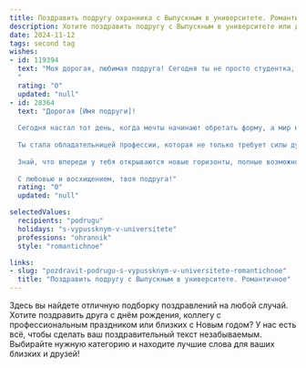 ```yaml
---
title: Поздравить подругу охранника с Выпускным в университете. Романтичное
description: Хотите поздравить подругу с Выпускным в университете или другим праздником? Наш ИИ создаст незабываемое поздравление, а вы обязательно выделитесь среди других.  
date: 2024-11-12
tags: second tag
wishes:
- id: 119394
  text: "Моя дорогая, любимая подруга! Сегодня ты не просто студентка, а  храбрая, сильная и прекрасная выпускница университета!  Этот день – начало твоей новой,  увлекательной  жизни, где ты,  как верный и надежный охранник, будешь оберегать  свое счастье и  все самые ценные моменты. Пусть твой путь будет полон ярких событий,  интересных  встреч и  бесконечной любви.  Я безумно горжусь тобой и  желаю тебе всего самого лучшего!  С днем твоего триумфа!
  "
  rating: "0"
  updated: "null"
- id: 28364
  text: "Дорогая [Имя подруги]!
  
  Сегодня настал тот день, когда мечты начинают обретать форму, а мир наполняется новыми красками! Поздравляю тебя с выпускным! Этот момент – итог твоих усилий, упорства и веры в себя.
  
  Ты стала обладательницей профессии, которая не только требует силы духа, но и благородства. Охранник – это не просто работа, это призвание, защищать людей и создавать атмосферу спокойствия. И я уверена, что ты справишься с этим блестяще!
  
  Знай, что впереди у тебя открываются новые горизонты, полные возможностей и приключений. Пусть каждый шаг будет уверенным, а сердце полным любви и вдохновения. Ты заслуживаешь только лучшего!
  
  С любовью и восхищением, твоя подруга!"
  rating: "0"
  updated: "null"

selectedValues:
  recipients: "podrugu"
  holidays: "s-vypussknym-v-universitete"
  professions: "ohrannik"
  style: "romantichnoe"

links:
- slug: "pozdravit-podrugu-s-vypussknym-v-universitete-romantichnoe"
  title: "Поздравить подругу с Выпускным в университете. Романтичное"
---
```


Здесь вы найдете отличную подборку поздравлений на любой случай.
Хотите поздравить друга с днём рождения, коллегу с профессиональным праздником или близких с Новым годом? У нас есть всё, чтобы сделать ваш поздравительный текст незабываемым. Выбирайте нужную категорию и находите лучшие слова для ваших близких и друзей!
